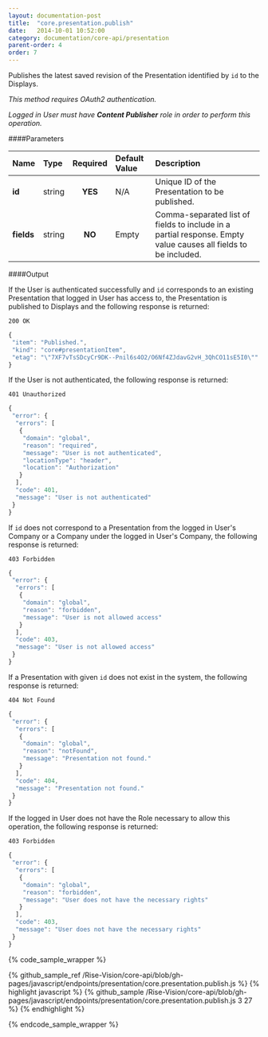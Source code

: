 ```yaml
---
layout: documentation-post
title:  "core.presentation.publish"
date:   2014-10-01 10:52:00
category: documentation/core-api/presentation
parent-order: 4
order: 7
---
```


Publishes the latest saved revision of the Presentation identified by `id` to the Displays.

*This method requires OAuth2 authentication.*

*Logged in User must have __Content Publisher__ role in order to perform this operation.*

####Parameters

| Name    | Type   | Required | Default Value | Description |
|:--------|:-------|:--------:|:--------------|:------------|
| **id**  | string |  **YES**  | N/A | Unique ID of the Presentation to be published. |
| **fields**  | string |  **NO**  | Empty | Comma-separated list of fields to include in a partial response. Empty value causes all fields to be included. |

####Output

If the User is authenticated successfully and `id` corresponds to an existing Presentation that logged in User has access to, the Presentation is published to Displays and the following response is returned:

```200 OK```

```javascript
{
 "item": "Published.",
 "kind": "core#presentationItem",
 "etag": "\"7XF7vTsSDcyCr9DK--Pnil6s4O2/O6Nf4ZJdavG2vH_3QhCO11sE5I0\""
}
```

If the User is not authenticated, the following response is returned:

```401 Unauthorized```

```javascript
{
 "error": {
  "errors": [
   {
    "domain": "global",
    "reason": "required",
    "message": "User is not authenticated",
    "locationType": "header",
    "location": "Authorization"
   }
  ],
  "code": 401,
  "message": "User is not authenticated"
 }
}
```

If `id` does not correspond to a Presentation from the logged in User's Company or a Company under the logged in User's Company, the following response is returned:

```403 Forbidden```

```javascript
{
 "error": {
  "errors": [
   {
    "domain": "global",
    "reason": "forbidden",
    "message": "User is not allowed access"
   }
  ],
  "code": 403,
  "message": "User is not allowed access"
 }
}
```

If a Presentation with given `id` does not exist in the system, the following response is returned:

```404 Not Found```

```javascript
{
 "error": {
  "errors": [
   {
    "domain": "global",
    "reason": "notFound",
    "message": "Presentation not found."
   }
  ],
  "code": 404,
  "message": "Presentation not found."
 }
}
```

If the logged in User does not have the Role necessary to allow this operation, the following response is returned:

```403 Forbidden```

```javascript
{
 "error": {
  "errors": [
   {
    "domain": "global",
    "reason": "forbidden",
    "message": "User does not have the necessary rights"
   }
  ],
  "code": 403,
  "message": "User does not have the necessary rights"
 }
}
```


{% code_sample_wrapper %}

{% github_sample_ref /Rise-Vision/core-api/blob/gh-pages/javascript/endpoints/presentation/core.presentation.publish.js %}
{% highlight javascript %}
{% github_sample /Rise-Vision/core-api/blob/gh-pages/javascript/endpoints/presentation/core.presentation.publish.js 3 27 %}
{% endhighlight %}

{% endcode_sample_wrapper  %}